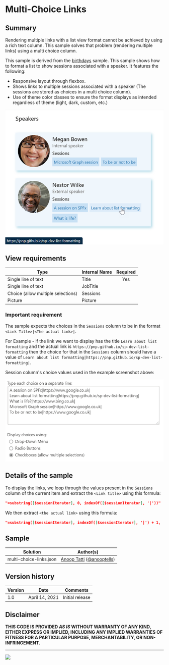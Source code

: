 # Multi-Choice Links

## Summary

Rendering multiple links with a list view format cannot be achieved by using a rich text column. This sample solves that problem (rendering multiple links) using a multi choice column.

This sample is derived from the [birthdays](../birthdays) sample. This sample shows how to format a list to show sessions associated with a speaker. It features the following:
- Responsive layout through flexbox.
- Shows links to multiple sessions associated with a speaker (The sessions are stored as choices in a multi choice column).
- Use of theme color classes to ensure the format displays as intended regardless of theme (light, dark, custom, etc.)

![screenshot of the sample](./assets/screenshot.png)

## View requirements

|Type|Internal Name|Required|
|---|---|:---:|
|Single line of text|Title|Yes|
|Single line of text|JobTitle||
|Choice (allow multiple selections)|Sessions||
|Picture|Picture||

### Important requirement
The sample expects the choices in the `Sessions` column to be in the format `<Link Title>|<The actual link>|`.

For Example - if the link we want to display has the title `Learn about list formatting` and the actual link is `https://pnp.github.io/sp-dev-list-formatting` then the choice for that in the `Sessions` column should have a value of `Learn about list formatting|https://pnp.github.io/sp-dev-list-formatting|`.

Session column's choice values used in the example screenshot above:

![Example choice values](./assets/example-choice-values.png)

## Details of the sample

To display the links, we loop through the values present in the `Sessions` column of the current item and extract the `<Link title>` using this formula:
```JSON
"=substring([$sessionIterator], 0, indexOf([$sessionIterator], '|'))"
```

We then extract `<the actual link>` using this formula:
```JSON
"=substring([$sessionIterator], indexOf([$sessionIterator], '|') + 1,  lastIndexOf([$sessionIterator], '|'))"
```

## Sample

Solution|Author(s)
--------|---------
multi-choice-links.json | [Anoop Tatti](https://github.com/anoopt) ([@anooptells](https://twitter.com/anooptells))

## Version history

Version|Date|Comments
-------|----|--------
1.0|April 14, 2021 |Initial release

## Disclaimer
**THIS CODE IS PROVIDED *AS IS* WITHOUT WARRANTY OF ANY KIND, EITHER EXPRESS OR IMPLIED, INCLUDING ANY IMPLIED WARRANTIES OF FITNESS FOR A PARTICULAR PURPOSE, MERCHANTABILITY, OR NON-INFRINGEMENT.**

---

<img src="https://pnptelemetry.azurewebsites.net/list-formatting/view-samples/multi-choice-links" />
